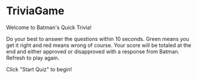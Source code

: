 # TriviaGame

Welcome to Batman's Quick Trivia! 

Do your best to answer the questions within 10 seconds. Green means you get it right and red means wrong of course. Your score will be totaled at the end and either approved or disapproved with a response from Batman. Refresh to play again. 

Click "Start Quiz" to begin!